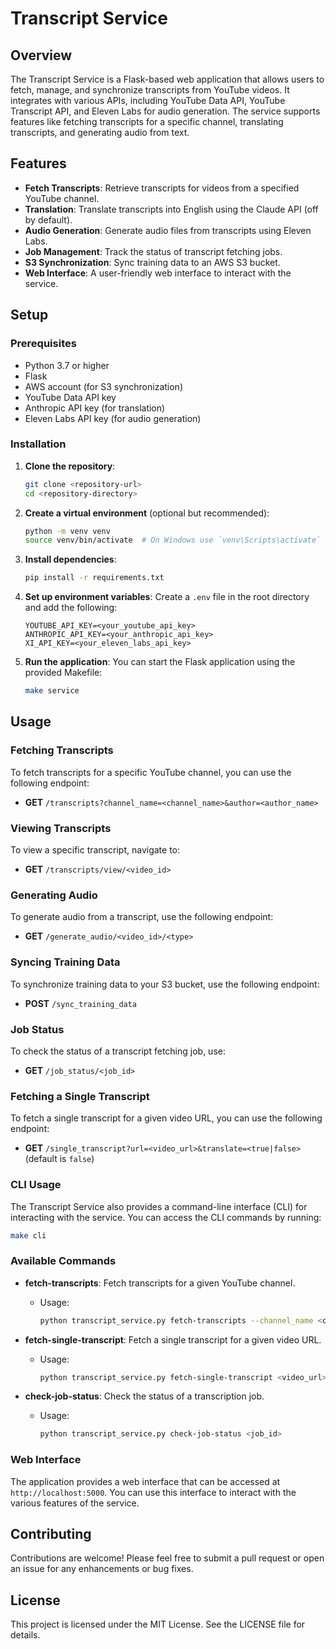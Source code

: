 # Transcript Service

## Overview

The Transcript Service is a Flask-based web application that allows users to fetch, manage, and synchronize transcripts from YouTube videos. It integrates with various APIs, including YouTube Data API, YouTube Transcript API, and Eleven Labs for audio generation. The service supports features like fetching transcripts for a specific channel, translating transcripts, and generating audio from text.

## Features

- **Fetch Transcripts**: Retrieve transcripts for videos from a specified YouTube channel.
- **Translation**: Translate transcripts into English using the Claude API (off by default).
- **Audio Generation**: Generate audio files from transcripts using Eleven Labs.
- **Job Management**: Track the status of transcript fetching jobs.
- **S3 Synchronization**: Sync training data to an AWS S3 bucket.
- **Web Interface**: A user-friendly web interface to interact with the service.

## Setup

### Prerequisites

- Python 3.7 or higher
- Flask
- AWS account (for S3 synchronization)
- YouTube Data API key
- Anthropic API key (for translation)
- Eleven Labs API key (for audio generation)

### Installation

1. **Clone the repository**:

   ```bash
   git clone <repository-url>
   cd <repository-directory>
   ```

2. **Create a virtual environment** (optional but recommended):

   ```bash
   python -m venv venv
   source venv/bin/activate  # On Windows use `venv\Scripts\activate`
   ```

3. **Install dependencies**:

   ```bash
   pip install -r requirements.txt
   ```

4. **Set up environment variables**:
   Create a `.env` file in the root directory and add the following:

   ```plaintext
   YOUTUBE_API_KEY=<your_youtube_api_key>
   ANTHROPIC_API_KEY=<your_anthropic_api_key>
   XI_API_KEY=<your_eleven_labs_api_key>
   ```

5. **Run the application**:
   You can start the Flask application using the provided Makefile:
   ```bash
   make service
   ```

## Usage

### Fetching Transcripts

To fetch transcripts for a specific YouTube channel, you can use the following endpoint:

- **GET** `/transcripts?channel_name=<channel_name>&author=<author_name>`

### Viewing Transcripts

To view a specific transcript, navigate to:

- **GET** `/transcripts/view/<video_id>`

### Generating Audio

To generate audio from a transcript, use the following endpoint:

- **GET** `/generate_audio/<video_id>/<type>`

### Syncing Training Data

To synchronize training data to your S3 bucket, use the following endpoint:

- **POST** `/sync_training_data`

### Job Status

To check the status of a transcript fetching job, use:

- **GET** `/job_status/<job_id>`

### Fetching a Single Transcript

To fetch a single transcript for a given video URL, you can use the following endpoint:

- **GET** `/single_transcript?url=<video_url>&translate=<true|false>` (default is `false`)

### CLI Usage

The Transcript Service also provides a command-line interface (CLI) for interacting with the service. You can access the CLI commands by running:

```bash
make cli
```

### Available Commands

- **fetch-transcripts**: Fetch transcripts for a given YouTube channel.

  - Usage:
    ```bash
    python transcript_service.py fetch-transcripts --channel_name <channel_name> [--author <author_name>]
    ```

- **fetch-single-transcript**: Fetch a single transcript for a given video URL.

  - Usage:
    ```bash
    python transcript_service.py fetch-single-transcript <video_url> [--translate]
    ```

- **check-job-status**: Check the status of a transcription job.
  - Usage:
    ```bash
    python transcript_service.py check-job-status <job_id>
    ```

### Web Interface

The application provides a web interface that can be accessed at `http://localhost:5000`. You can use this interface to interact with the various features of the service.

## Contributing

Contributions are welcome! Please feel free to submit a pull request or open an issue for any enhancements or bug fixes.

## License

This project is licensed under the MIT License. See the LICENSE file for details.
